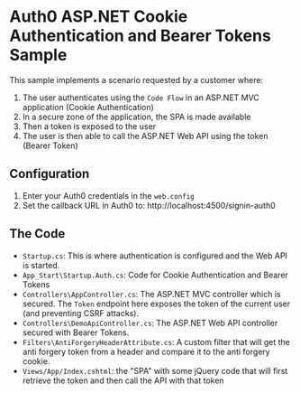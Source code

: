 # Auth0 ASP.NET Cookie Authentication and Bearer Tokens Sample

This sample implements a scenario requested by a customer where:

 1. The user authenticates using the `Code Flow` in an ASP.NET MVC application (Cookie Authentication)
 2. In a secure zone of the application, the SPA is made available
 3. Then a token is exposed to the user
 4. The user is then able to call the ASP.NET Web API using the token (Bearer Token)

## Configuration

 1. Enter your Auth0 credentials in the `web.config`
 2. Set the callback URL in Auth0 to: http://localhost:4500/signin-auth0

## The Code

 - `Startup.cs`: This is where authentication is configured and the Web API is started.
 - `App_Start\Startup.Auth.cs`: Code for Cookie Authentication and Bearer Tokens
 - `Controllers\AppController.cs`: The ASP.NET MVC controller which is secured. The `Token` endpoint here exposes the token of the current user (and preventing CSRF attacks).
 - `Controllers\DemoApiController.cs`: The ASP.NET Web API controller secured with Bearer Tokens.
 - `Filters\AntiForgeryHeaderAttribute.cs`: A custom filter that will get the anti forgery token from a header and compare it to the anti forgery cookie.
 - `Views/App/Index.cshtml`: the "SPA" with some jQuery code that will first retrieve the token and then call the API with that token
